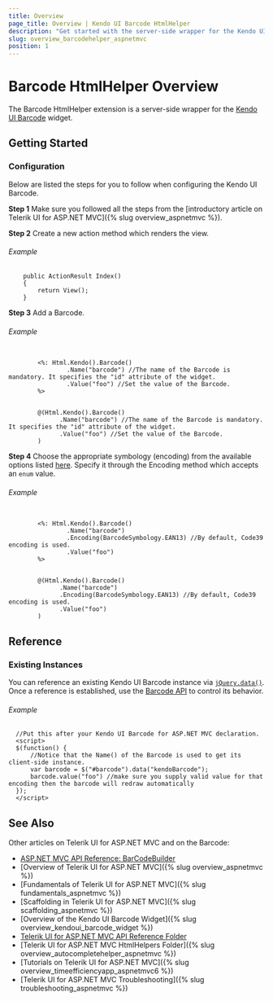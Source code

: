 ```yaml
---
title: Overview
page_title: Overview | Kendo UI Barcode HtmlHelper
description: "Get started with the server-side wrapper for the Kendo UI Barcode widget for ASP.NET MVC."
slug: overview_barcodehelper_aspnetmvc
position: 1
---
```


# Barcode HtmlHelper Overview

The Barcode HtmlHelper extension is a server-side wrapper for the [Kendo UI Barcode](https://demos.telerik.com/kendo-ui/barcode/index) widget.

## Getting Started

### Configuration

Below are listed the steps for you to follow when configuring the Kendo UI Barcode.

**Step 1** Make sure you followed all the steps from the [introductory article on Telerik UI for ASP.NET MVC]({% slug overview_aspnetmvc %}).

**Step 2** Create a new action method which renders the view.

###### Example

        public ActionResult Index()
        {
            return View();
        }

**Step 3** Add a Barcode.

###### Example

```tab-WebForms

        <%: Html.Kendo().Barcode()
                .Name("barcode") //The name of the Barcode is mandatory. It specifies the "id" attribute of the widget.
                .Value("foo") //Set the value of the Barcode.
        %>
```
```tab-Razor

        @(Html.Kendo().Barcode()
              .Name("barcode") //The name of the Barcode is mandatory. It specifies the "id" attribute of the widget.
              .Value("foo") //Set the value of the Barcode.
        )
```

**Step 4** Choose the appropriate symbology (encoding) from the available options listed [here](/api/javascript/dataviz/ui/barcode#configuration-type). Specify it through the Encoding method which accepts an `enum` value.

###### Example

```tab-WebForms

        <%: Html.Kendo().Barcode()
                .Name("barcode")
                .Encoding(BarcodeSymbology.EAN13) //By default, Code39 encoding is used.
                .Value("foo")
        %>
```
```tab-Razor

        @(Html.Kendo().Barcode()
              .Name("barcode")
              .Encoding(BarcodeSymbology.EAN13) //By default, Code39 encoding is used.
              .Value("foo")
        )
```

## Reference

### Existing Instances

You can reference an existing Kendo UI Barcode instance via [`jQuery.data()`](http://api.jquery.com/jQuery.data/). Once a reference is established, use the [Barcode API](/api/javascript/dataviz/ui/barcode#methods) to control its behavior.

###### Example

      //Put this after your Kendo UI Barcode for ASP.NET MVC declaration.
      <script>
      $(function() {
          //Notice that the Name() of the Barcode is used to get its client-side instance.
          var barcode = $("#barcode").data("kendoBarcode");
          barcode.value("foo") //make sure you supply valid value for that encoding then the barcode will redraw automatically
      });
      </script>

## See Also

Other articles on Telerik UI for ASP.NET MVC and on the Barcode:

* [ASP.NET MVC API Reference: BarCodeBuilder](/api/aspnet-mvc/Kendo.Mvc.UI.Fluent/BarcodeBuilder)
* [Overview of Telerik UI for ASP.NET MVC]({% slug overview_aspnetmvc %})
* [Fundamentals of Telerik UI for ASP.NET MVC]({% slug fundamentals_aspnetmvc %})
* [Scaffolding in Telerik UI for ASP.NET MVC]({% slug scaffolding_aspnetmvc %})
* [Overview of the Kendo UI Barcode Widget]({% slug overview_kendoui_barcode_widget %})
* [Telerik UI for ASP.NET MVC API Reference Folder](/api/aspnet-mvc/Kendo.Mvc/AggregateFunction)
* [Telerik UI for ASP.NET MVC HtmlHelpers Folder]({% slug overview_autocompletehelper_aspnetmvc %})
* [Tutorials on Telerik UI for ASP.NET MVC]({% slug overview_timeefficiencyapp_aspnetmvc6 %})
* [Telerik UI for ASP.NET MVC Troubleshooting]({% slug troubleshooting_aspnetmvc %})
